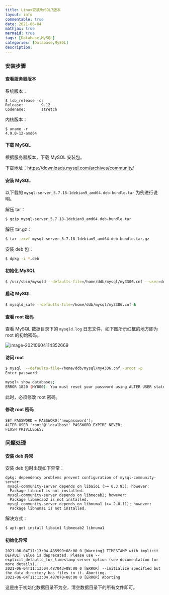 ```yaml
---
title: Linux安装MySQL7版本
layout: info
commentable: true
date: 2021-06-04
mathjax: true
mermaid: true
tags: [Database,MySQL]
categories: [Database,MySQL]
description: 
---
```


### 安装步骤

#### 查看服务器版本

系统版本：

```
$ lsb_release -cr
Release:        9.12
Codename:       stretch
```

内核版本：

```
$ uname -r
4.9.0-12-amd64
```

#### 下载 MySQL

根据服务器版本，下载 MySQL 安装包。

下载地址：https://downloads.mysql.com/archives/community/

#### 安装 MySQL

以下载的 `mysql-server_5.7.18-1debian9_amd64.deb-bundle.tar` 为例进行说明。

解压 tar：

```bash
$ gzip mysql-server_5.7.18-1debian9_amd64.deb-bundle.tar
```

解压 tar.gz：

```bash
$ tar -zxvf mysql-server_5.7.18-1debian9_amd64.deb-bundle.tar.gz
```

安装 deb 包：

```bash
$ dpkg -i *.deb
```

#### 初始化 MySQL

```bash
$ /usr/sbin/mysqld --defaults-file=/home/ddb/mysql/my3306.cnf --user=ddb --initialize
```

#### 启动 MySQL

```bash
$ mysqld_safe --defaults-file=/home/ddb/mysql/my3306.cnf &
```

#### 查看 root 密码

查看 MySQL 数据目录下的 `mysqld.log` 日志文件，如下图所示红框的地方即为 root 的初始密码。

![image-20210604114352669](/images/2021/06/image-20210604114352669.png)

#### 访问 root

```bash
$ mysql  --defaults-file=/home/ddb/mysql/my4336.cnf -uroot -p
Enter password:

mysql> show databases;
ERROR 1820 (HY000): You must reset your password using ALTER USER statement before executing this statement.
```

此时，必须修改 root 密码。

#### 修改 root 密码

```mysql
SET PASSWORD = PASSWORD('newpassword');
ALTER USER 'root'@'localhost' PASSWORD EXPIRE NEVER;
FLUSH PRIVILEGES;
```

### 问题处理

#### 安装 deb 异常

安装 deb 包时出现如下异常：

```
dpkg: dependency problems prevent configuration of mysql-community-server:
 mysql-community-server depends on libaio1 (>= 0.3.93); however:
  Package libaio1 is not installed.
 mysql-community-server depends on libmecab2; however:
  Package libmecab2 is not installed.
 mysql-community-server depends on libnuma1 (>= 2.0.11); however:
  Package libnuma1 is not installed.
```

解决方式：

```bash
$ apt-get install libaio1 libmecab2 libnuma1
```

#### 初始化异常

```
2021-06-04T11:13:04.485999+08:00 0 [Warning] TIMESTAMP with implicit DEFAULT value is deprecated. Please use --explicit_defaults_for_timestamp server option (see documentation for more details).
2021-06-04T11:13:04.487043+08:00 0 [ERROR] --initialize specified but the data directory has files in it. Aborting.
2021-06-04T11:13:04.487070+08:00 0 [ERROR] Aborting
```

这是由于初始化数据目录不为空，清空数据目录下的所有文件即可。